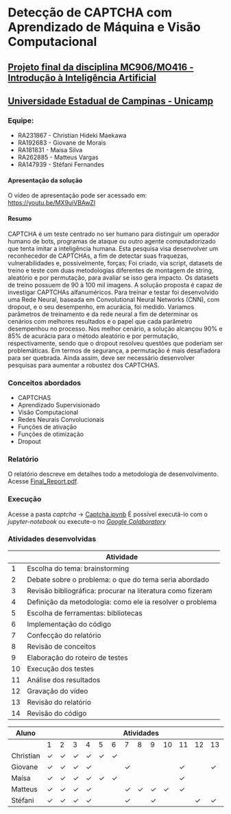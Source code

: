# Detecção de CAPTCHA com Aprendizado de Máquina e Visão Computacional

## <a href="https://www.ic.unicamp.br/~esther/teaching/2020s1/mc906/index.html">Projeto final da disciplina MC906/MO416 - Introdução à Inteligência Artificial</a>
## <a href="https://www.unicamp.br/unicamp/">Universidade Estadual de Campinas - Unicamp</a>

### Equipe:
* RA231867 - Christian Hideki Maekawa
* RA192683 - Giovane de Morais
* RA181831 - Maísa Silva 
* RA262885 - Matteus Vargas
* RA147939 - Stéfani Fernandes

#### Apresentação da solução

O vídeo de apresentação pode ser acessado em: https://youtu.be/MX9uiVBAwZI

#### Resumo

CAPTCHA é um teste centrado no ser humano para distinguir um operador humano de bots, programas de ataque ou outro agente computadorizado que tenta imitar a inteligência humana. Esta pesquisa visa desenvolver um reconhecedor de CAPTCHAs, a fim de detectar suas fraquezas, vulnerabilidades e, possivelmente, forças; Foi criado, via script, datasets de treino e teste com duas metodologias diferentes de montagem de string, aleatório e por permutação, para avaliar se isso gera impacto. Os datasets de treino possuem de 90 à 100 mil imagens. A solução proposta é capaz de investigar CAPTCHAs alfanuméricos. Para treinar e testar foi desenvolvido uma Rede Neural, baseada em Convolutional Neural Networks (CNN), com dropout, e o seu desempenho, em acurácia, foi medido. Variamos parâmetros de treinamento e da rede neural a fim de determinar os cenários com melhores resultados e o papel que cada parâmetro desempenhou no processo. Nos melhor cenário, a solução alcançou 90% e 85% de acurácia para o método aleatório e por permutação, respectivamente, sendo que o dropout resolveu questões que poderiam ser problemáticas. Em termos de segurança, a permutação é mais desafiadora para ser quebrada. Ainda assim, deve ser necessário desenvolver pesquisas para aumentar a robustez dos CAPTCHAS.

### Conceitos abordados
* CAPTCHAS
* Aprendizado Supervisionado
* Visão Computacional
* Redes Neurais Convolucionais
* Funções de ativação
* Funções de otimização
* Dropout

### Relatório

O relatório descreve em detalhes todo a metodologia de desenvolvimento. Acesse <a href="https://github.com/MatteusStranger/final_project_ia/blob/master/Final_Report.pdf">Final_Report.pdf</a>.

### Execução

Acesse a pasta *captcha* -> <a href="https://github.com/MatteusStranger/final_project_ia/blob/master/captcha/Captcha.ipynb">Captcha.ipynb</a>
É possível executá-lo com o *jupyter-notebook* ou execute-o no <a href="https://colab.research.google.com/github/MatteusStranger/final_project_ia/blob/master/captcha/Captcha.ipynb">*Google Colaboratory*</a>

### Atividades desenvolvidas

<table id="tg-jqkp6">
<thead>
  <tr>
    <th></th>
    <th>Atividade</th>
  </tr>
</thead>
<tbody>
  <tr>
    <td>1</td>
    <td>Escolha do tema: brainstorming</td>
  </tr>
  <tr>
    <td>2</td>
    <td>Debate sobre o problema: o que do tema seria abordado</td>
  </tr>
  <tr>
    <td>3</td>
    <td>Revisão bibliográfica: procurar na literatura como fizeram</td>
  </tr>
  <tr>
    <td>4</td>
    <td>Definição da metodologia: como ele ia resolver o problema</td>
  </tr>
  <tr>
    <td>5</td>
    <td>Escolha de ferramentas: bibliotecas</td>
  </tr>
  <tr>
    <td>6</td>
    <td>Implementação do código</td>
  </tr>
  <tr>
    <td>7</td>
    <td>Confecção do relatório</td>
  </tr>
  <tr>
    <td>8</td>
    <td>Revisão de conceitos</td>
  </tr>
  <tr>
    <td>9</td>
    <td>Elaboração do roteiro de testes</td>
  </tr>
  <tr>
    <td>10</td>
    <td>Execução dos testes</td>
  </tr>
  <tr>
    <td>11</td>
    <td>Análise dos resultados</td>
  </tr>
  <tr>
    <td>12</td>
    <td>Gravação do vídeo</td>
  </tr>
  <tr>
    <td>13</td>
    <td>Revisão do relatório</td>
  </tr>
  <tr>
    <td>14</td>
    <td>Revisão do código</td>
  </tr>
</tbody>
</table>

<table id="tg-xUXio">
<thead>
  <tr>
    <th>Aluno</th>
    <th colspan="14">Atividades</th>
  </tr>
</thead>
<tbody>
  <tr>
    <td></td>
    <td>1</td>
    <td>2</td>
    <td>3</td>
    <td>4</td>
    <td>5</td>
    <td>6</td>
    <td>7</td>
    <td>8</td>
    <td>9</td>
    <td>10</td>
    <td>11</td>
    <td>12</td>
    <td>13</td>
    <td>14</td>
  </tr>
  <tr>
    <td>Christian</td>
    <td>✓</td>
    <td>✓</td>
    <td>✓</td>
    <td>✓</td>
    <td>✓</td>
    <td>✓</td>
    <td></td>
    <td></td>
    <td></td>
    <td></td>
    <td></td>
    <td></td>
    <td></td>
    <td>✓</td>
  </tr>
  <tr>
    <td>Giovane</td>
    <td>✓</td>
    <td>✓</td>
    <td>✓</td>
    <td>✓</td>
    <td></td>
    <td></td>
    <td>✓</td>
    <td></td>
    <td></td>
    <td></td>
    <td>✓</td>
    <td></td>
    <td>✓</td>
    <td></td>
  </tr>
  <tr>
    <td>Maísa</td>
    <td>✓</td>
    <td>✓</td>
    <td>✓</td>
    <td>✓</td>
    <td>✓</td>
    <td>✓</td>
    <td></td>
    <td></td>
    <td></td>
    <td></td>
    <td>✓</td>
    <td></td>
    <td></td>
    <td>✓</td>
  </tr>
  <tr>
    <td>Matteus</td>
    <td>✓</td>
    <td>✓</td>
    <td>✓</td>
    <td>✓</td>
    <td></td>
    <td></td>
    <td>✓</td>
    <td>✓</td>
    <td>✓</td>
    <td>✓</td>
    <td>✓</td>
    <td></td>
    <td></td>
    <td>✓</td>
  </tr>
  <tr>
    <td>Stéfani</td>
    <td>✓</td>
    <td>✓</td>
    <td>✓</td>
    <td>✓</td>
    <td></td>
    <td></td>
    <td>✓</td>
    <td></td>
    <td>✓</td>
    <td></td>
    <td></td>
    <td>✓</td>
    <td>✓</td>
    <td></td>
  </tr>
</tbody>
</table>
